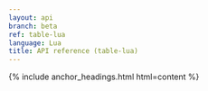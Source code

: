 ```yaml
---
layout: api
branch: beta
ref: table-lua
language: Lua
title: API reference (table-lua)
---
```

{% include anchor_headings.html html=content %}